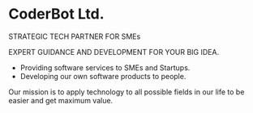 # CoderBot Ltd.
STRATEGIC TECH PARTNER FOR SMEs

EXPERT GUIDANCE AND DEVELOPMENT FOR YOUR BIG IDEA.

- Providing software services to SMEs and Startups.
- Developing our own software products to people.

Our mission is to apply technology to all possible fields in our life to be easier and get maximum value.
